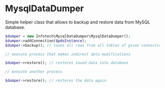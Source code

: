 # MysqlDataDumper

Simple helper class that allows to backup and restore data from MySQL database.

```php
$dumper = new Infotech\MysqlDataDumper\MysqlDataDumper();
$dumper->addConnection($pdoInstance);
$dumper->backup(); // saves all rows from all tables of given connection(s) into memory

// execute process that makes indirect data modifications

$dumper->restore(); // restores saved data into database

// execute another process

$dumper->restore(); // restores the data again
```